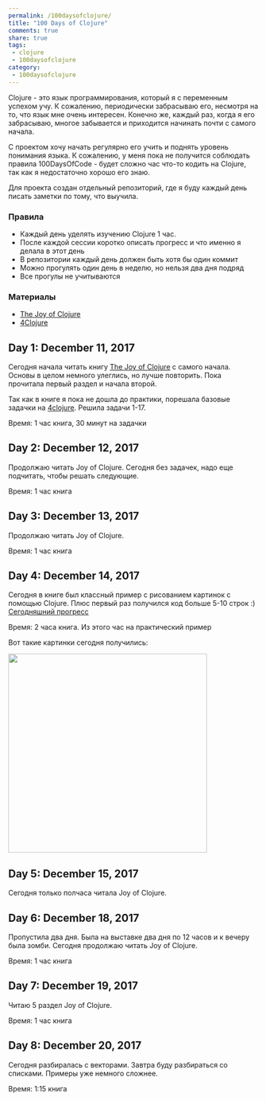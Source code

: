 ```yaml
---
permalink: /100daysofclojure/
title: "100 Days of Clojure"
comments: true
share: true
tags:
 - clojure
 - 100daysofclojure
category:
 - 100daysofclojure
---
```


Clojure - это язык программирования, который я с переменным успехом учу.
К сожалению, периодически забрасываю его, несмотря на то, что язык мне очень интересен.
Конечно же, каждый раз, когда я его забрасываю, многое забывается и приходится начинать почти с самого начала.

С проектом хочу начать регулярно его учить и поднять уровень понимания языка.
К сожалению, у меня пока не получится соблюдать правила 100DaysOfCode - будет сложно час что-то кодить на Clojure, так как я недостаточно хорошо его знаю.

Для проекта создан отдельный репозиторий, где я буду каждый день писать заметки по тому, что выучила.

### Правила

* Каждый день уделять изучению Clojure 1 час.
* После каждой сессии коротко описать прогресс и что именно я делала в этот день
* В репозитории каждый день должен быть хотя бы один коммит
* Можно прогулять один день в неделю, но нельзя два дня подряд
* Все прогулы не учитываются

### Материалы

* [The Joy of Clojure](https://www.manning.com/books/the-joy-of-clojure-second-edition)
* [4Clojure](http://www.4clojure.com/)


## Day 1: December 11, 2017

Сегодня начала читать книгу [The Joy of Clojure](https://www.manning.com/books/the-joy-of-clojure-second-edition) с самого начала. Основы в целом немного улеглись, но лучше повторить. Пока прочитала первый раздел и начала второй.

Так как в книге я пока не дошла до практики, порешала базовые задачки на [4clojure](http://www.4clojure.com/problems). Решила задачи 1-17.

Время: 1 час книга, 30 минут на задачки

## Day 2: December 12, 2017

Продолжаю читать Joy of Clojure. Сегодня без задачек, надо еще подчитать, чтобы решать следующие.

Время: 1 час книга

## Day 3: December 13, 2017

Продолжаю читать Joy of Clojure.

Время: 1 час книга


## Day 4: December 14, 2017

Сегодня в книге был классный пример с рисованием картинок с помощью Clojure.
Плюс первый раз получился код больше 5-10 строк :)
[Сегодняшний прогресс](https://github.com/natenka/100-days-of-Clojure/commit/10c752ec4f99af45e88ade7007d1d0e6835d37b6)

Время: 2 часа книга. Из этого час на практический пример

Вот такие картинки сегодня получились:

<img src="https://raw.githubusercontent.com/natenka/100-days-of-Clojure/master/learning-code/clojure_draws.png" width="400">

## Day 5: December 15, 2017

Сегодня только полчаса читала Joy of Clojure.

## Day 6: December 18, 2017

Пропустила два дня. Была на выставке два дня по 12 часов и к вечеру была зомби.
Сегодня продолжаю читать Joy of Clojure.

Время: 1 час книга

## Day 7: December 19, 2017

Читаю 5 раздел Joy of Clojure.

Время: 1 час книга

## Day 8: December 20, 2017

Сегодня разбиралась с векторами. Завтра буду разбираться со списками.
Примеры уже немного сложнее.

Время: 1:15 книга
